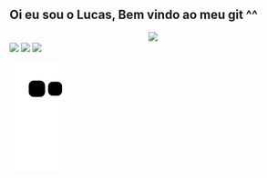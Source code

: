 ## Oi eu sou o Lucas, Bem vindo ao meu git ^^
<div align="center">
  <a href="https://github.com/SweeT-Dev">
  <img height="180em" src="https://github-readme-stats.vercel.app/api?username=SweeT-Dev&show_icons=true&theme=dark&include_all_commits=true&count_private=true"/>
  
</div>
 
<div>
 <a href="https://t.me/xxSweeTxx" target="_blank"><img src="https://img.shields.io/badge/Telegram-2CA5E0?style=for-the-badge&logo=telegram&logoColor=white" target="_blank"></a> 
  <a href = "mailto:lucasmotaesilva@outlook.com"><img src="https://img.shields.io/badge/-Gmail-%23333?style=for-the-badge&logo=gmail&logoColor=white" target="_blank"></a>
  <a href="https://www.linkedin.com/in/lucas-mota-987a6620b/" target="_blank"><img src="https://img.shields.io/badge/-LinkedIn-%230077B5?style=for-the-badge&logo=linkedin&logoColor=white" target="_blank"></a> 
 
  ![Snake animation](https://github.com/SweeT-Dev/SweeT-Dev/blob/output/github-contribution-grid-snake.svg)
 
</div>
